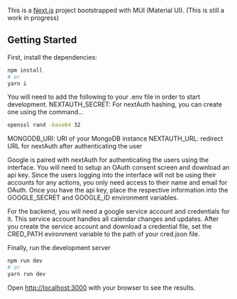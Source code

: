 This is a [Next.js](https://nextjs.org/) project bootstrapped with MUI (Material UI). (This is still a work in progress) 

## Getting Started

First, install the dependencies:

```bash
npm install
# or
yarn i
```
You will need to add the following to your .env file in order to start development.
NEXTAUTH_SECRET: For nextAuth hashing, you can create one using the command...

```bash
openssl rand -base64 32
```

MONGODB_URI: URI of your MongoDB instance
NEXTAUTH_URL: redirect URL for nextAuth after authenticating the user

Google is paired with nextAuth for authenticating the users using the interface. You will need to setup an OAuth consent screen and download an api key. Since the users logging into the interface will not be using their accounts for any actions, you only need access to their name and email for OAuth. Once you have the api key, place the respective information into the GOOGLE_SECRET and GOOGLE_ID environment variables.

For the backend, you will need a google service account and credentials for it. This service account handles all calendar changes and updates. After you create the service account and download a credential file, set the CRED_PATH evironment variable to the path of your cred.json file.


Finally, run the development server
```bash
npm run dev
# or
yarn run dev
```

Open [http://localhost:3000](http://localhost:3000) with your browser to see the results.
